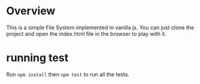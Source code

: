 # Overview

This is a simple File System implemented in vanilla js.
You can just clone the project and open the index.html file in the browser to play with it.

# running test
Run `npm install` then `npm test` to run all the tests.
